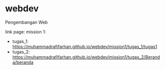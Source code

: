 # webdev
Pengembangan Web

link page:
mission 1: 
- tugas_1: https://muhammadrafifarhan.github.io/webdev/mission1/tugas_1/tugas1
- tugas_2: https://muhammadrafifarhan.github.io/webdev/mission1/tugas_2/Beranda/beranda

